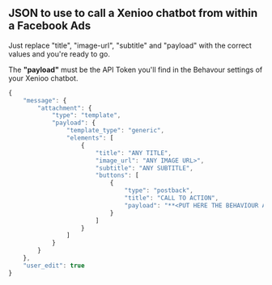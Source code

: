 ## JSON to use to call a Xenioo chatbot from within a Facebook Ads

Just replace "title", "image-url", "subtitle" and "payload" with the correct values and you're ready to go.

The **"payload"** must be the API Token you'll find in the Behavour settings of your Xenioo chatbot.

```javascript
{
    "message": {
        "attachment": {
            "type": "template",
            "payload": {
                "template_type": "generic",
                "elements": [
                    {
                        "title": "ANY TITLE",
                        "image_url": "ANY IMAGE URL>",
                        "subtitle": "ANY SUBTITLE",
                        "buttons": [
                            {
                                "type": "postback",
                                "title": "CALL TO ACTION",
                                "payload": "**<PUT HERE THE BEHAVIOUR API TOKEN>**"
                            }
                        ]
                    }
                ]
            }
        }
    },
    "user_edit": true
}
```
